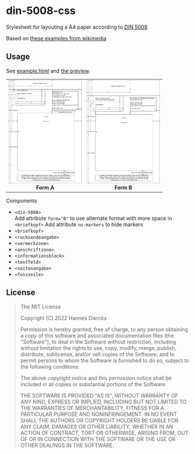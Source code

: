 # din-5008-css

Stylesheet for layouting a A4 paper according to [DIN 5008](https://de.wikipedia.org/wiki/DIN_5008)

Based on [these examples from wikimedia](https://commons.wikimedia.org/wiki/Category:DIN_5008?uselang=de)


## Usage

See [example.html](./index.html) and [the preview](https://grapefruit89.github.io/din-5008-css-forked-for-later/).  


<table>
  <tr>
    <td align="center">
      <a href="https://raw.githubusercontent.com/grapefruit89/din-5008-css-forked-for-later/master/DIN_5008,_Form_A.svg" target="_blank">
        <img src="https://raw.githubusercontent.com/grapefruit89/din-5008-css-forked-for-later/master/DIN_5008,_Form_A.svg" width="200" alt="Form A">
      </a>
      <div><strong>Form A</strong></div>
    </td>
    <td align="center">
      <a href="https://raw.githubusercontent.com/grapefruit89/din-5008-css-forked-for-later/master/DIN_5008_Form_B.svg" target="_blank">
        <img src="https://raw.githubusercontent.com/grapefruit89/din-5008-css-forked-for-later/master/DIN_5008_Form_B.svg" width="200" alt="Form B">
      </a>
      <div><strong>Form B</strong></div>
    </td>
  </tr>
</table>






Components

- `<din-5008>`  
  Add attribute `form="B"` to use alternate format with more space in `<briefkopf>`
  Add attribute `no-markers` to hide markers
- `<briefkopf>`
- `<rucksendeangabe>`
- `<vermerkzone>`
- `<anschriftzone>`
- `<informationsblock>`
- `<textfeld>`
- `<seitenangabe>`
- `<fusszeile>`

## License

> The MIT License
>
> Copyright (C) 2022 Hannes Diercks
>
> Permission is hereby granted, free of charge, to any person obtaining a copy of
> this software and associated documentation files (the "Software"), to deal in
> the Software without restriction, including without limitation the rights to
> use, copy, modify, merge, publish, distribute, sublicense, and/or sell copies
> of the Software, and to permit persons to whom the Software is furnished to do
> so, subject to the following conditions:
>
> The above copyright notice and this permission notice shall be included in all
> copies or substantial portions of the Software.
>
> THE SOFTWARE IS PROVIDED "AS IS", WITHOUT WARRANTY OF ANY KIND, EXPRESS OR
> IMPLIED, INCLUDING BUT NOT LIMITED TO THE WARRANTIES OF MERCHANTABILITY, FITNESS
> FOR A PARTICULAR PURPOSE AND NONINFRINGEMENT. IN NO EVENT SHALL THE AUTHORS OR
> COPYRIGHT HOLDERS BE LIABLE FOR ANY CLAIM, DAMAGES OR OTHER LIABILITY, WHETHER
> IN AN ACTION OF CONTRACT, TORT OR OTHERWISE, ARISING FROM, OUT OF OR IN
> CONNECTION WITH THE SOFTWARE OR THE USE OR OTHER DEALINGS IN THE SOFTWARE.
